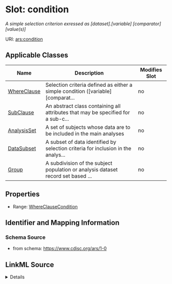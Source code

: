 # Slot: condition


_A simple selection criterion exressed as [dataset].[variable] [comparator] [value(s)]_



URI: [ars:condition](https://www.cdisc.org/ars/1-0/condition)



<!-- no inheritance hierarchy -->




## Applicable Classes

| Name | Description | Modifies Slot |
| --- | --- | --- |
[WhereClause](WhereClause.md) | Selection criteria defined as either a simple condition ([variable] [comparat... |  no  |
[SubClause](SubClause.md) | An abstract class containing all attributes that may be specified for a sub-c... |  no  |
[AnalysisSet](AnalysisSet.md) | A set of subjects whose data are to be included in the main analyses |  no  |
[DataSubset](DataSubset.md) | A subset of data identified by selection criteria for inclusion in the analys... |  no  |
[Group](Group.md) | A subdivision of the subject population or analysis dataset record set based ... |  no  |







## Properties

* Range: [WhereClauseCondition](WhereClauseCondition.md)





## Identifier and Mapping Information







### Schema Source


* from schema: https://www.cdisc.org/ars/1-0




## LinkML Source

<details>
```yaml
name: condition
description: A simple selection criterion exressed as [dataset].[variable] [comparator]
  [value(s)]
from_schema: https://www.cdisc.org/ars/1-0
rank: 1000
alias: condition
domain_of:
- WhereClause
range: WhereClauseCondition

```
</details>